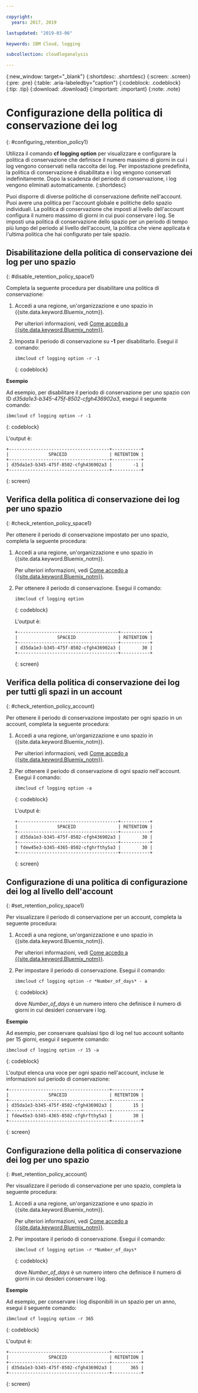 ```yaml
---

copyright:
  years: 2017, 2019

lastupdated: "2019-03-06"

keywords: IBM Cloud, logging

subcollection: cloudloganalysis

---
```


{:new_window: target="_blank"}
{:shortdesc: .shortdesc}
{:screen: .screen}
{:pre: .pre}
{:table: .aria-labeledby="caption"}
{:codeblock: .codeblock}
{:tip: .tip}
{:download: .download}
{:important: .important}
{:note: .note}

# Configurazione della politica di conservazione dei log
{: #configuring_retention_policy1}

Utilizza il comando **cf logging option** per visualizzare e configurare la politica di conservazione che definisce il numero massimo di giorni in cui i log vengono conservati nella raccolta dei log. Per impostazione predefinita, la politica di conservazione è disabilitata e i log vengono conservati indefinitamente. Dopo la scadenza del periodo di conservazione, i log vengono eliminati automaticamente. 
{:shortdesc}

Puoi disporre di diverse politiche di conservazione definite nell'account. Puoi avere una politica per l'account globale e politiche dello spazio individuali. La politica di conservazione che imposti al livello dell'account configura il numero massimo di giorni in cui puoi conservare i log. Se imposti una politica di conservazione dello spazio per un periodo di tempo più lungo del periodo al livello dell'account, la politica che viene applicata è l'ultima politica che hai configurato per tale spazio. 


## Disabilitazione della politica di conservazione dei log per uno spazio
{: #disable_retention_policy_space1}

Completa la seguente procedura per disabilitare una politica di conservazione:

1. Accedi a una regione, un'organizzazione e uno spazio in {{site.data.keyword.Bluemix_notm}}. 

    Per ulteriori informazioni, vedi [Come accedo a {{site.data.keyword.Bluemix_notm}}](/docs/services/CloudLogAnalysis/qa?topic=cloudloganalysis-cli_qa#login).
    
2. Imposta il periodo di conservazione su **-1** per disabilitarlo. Esegui il comando:

    ```
    ibmcloud cf logging option -r -1
    ```
    {: codeblock}
    
**Esempio**
    
Ad esempio, per disabilitare il periodo di conservazione per uno spazio con ID *d35da1e3-b345-475f-8502-cfgh436902a3*, esegui il seguente comando:

```
ibmcloud cf logging option -r -1
```
{: codeblock}

L'output è:

```
+--------------------------------------+-----------+
|               SPACEID                | RETENTION |
+--------------------------------------+-----------+
| d35da1e3-b345-475f-8502-cfgh436902a3 |        -1 |
+--------------------------------------+-----------+
```
{: screen} 



## Verifica della politica di conservazione dei log per uno spazio
{: #check_retention_policy_space1}

Per ottenere il periodo di conservazione impostato per uno spazio, completa la seguente procedura:

1. Accedi a una regione, un'organizzazione e uno spazio in {{site.data.keyword.Bluemix_notm}}. 

    Per ulteriori informazioni, vedi [Come accedo a {{site.data.keyword.Bluemix_notm}}](/docs/services/CloudLogAnalysis/qa?topic=cloudloganalysis-cli_qa#login).
    
2. Per ottenere il periodo di conservazione. Esegui il comando:

    ```
    ibmcloud cf logging option
    ```
    {: codeblock}

    L'output è:

    ```
    +--------------------------------------+-----------+
    |               SPACEID                | RETENTION |
    +--------------------------------------+-----------+
    | d35da1e3-b345-475f-8502-cfgh436902a3 |        30 |
    +--------------------------------------+-----------+
    ```
    {: screen}
    

## Verifica della politica di conservazione dei log per tutti gli spazi in un account
{: #check_retention_policy_account}

Per ottenere il periodo di conservazione impostato per ogni spazio in un account, completa la seguente procedura:

1. Accedi a una regione, un'organizzazione e uno spazio in {{site.data.keyword.Bluemix_notm}}. 

    Per ulteriori informazioni, vedi [Come accedo a {{site.data.keyword.Bluemix_notm}}](/docs/services/CloudLogAnalysis/qa?topic=cloudloganalysis-cli_qa#login).
    
2. Per ottenere il periodo di conservazione di ogni spazio nell'account. Esegui il comando:

    ```
    ibmcloud cf logging option -a
    ```
    {: codeblock}

    L'output è:

    ```
    +--------------------------------------+-----------+
    |               SPACEID                | RETENTION |
    +--------------------------------------+-----------+
    | d35da1e3-b345-475f-8502-cfgh436902a3 |        30 |
    +--------------------------------------+-----------+
    | fdew45e3-b345-4365-8502-cfghrfthy5a3 |        30 |
    +--------------------------------------+-----------+
    ```
    {: screen}
    

## Configurazione di una politica di configurazione dei log al livello dell'account
{: #set_retention_policy_space1}

Per visualizzare il periodo di conservazione per un account, completa la seguente procedura:

1. Accedi a una regione, un'organizzazione e uno spazio in {{site.data.keyword.Bluemix_notm}}. 

    Per ulteriori informazioni, vedi [Come accedo a {{site.data.keyword.Bluemix_notm}}](/docs/services/CloudLogAnalysis/qa?topic=cloudloganalysis-cli_qa#login).
    
2. Per impostare il periodo di conservazione. Esegui il comando:

    ```
    ibmcloud cf logging option -r *Number_of_days* - a
    ```
    {: codeblock}
    
    dove *Number_of_days* è un numero intero che definisce il numero di giorni in cui desideri conservare i log. 
    
    
**Esempio**
    
Ad esempio, per conservare qualsiasi tipo di log nel tuo account soltanto per 15 giorni, esegui il seguente comando:

```
ibmcloud cf logging option -r 15 -a
```
{: codeblock}

L'output elenca una voce per ogni spazio nell'account, incluse le informazioni sul periodo di conservazione:

```
+--------------------------------------+-----------+
|               SPACEID                | RETENTION |
+--------------------------------------+-----------+
| d35da1e3-b345-475f-8502-cfgh436902a3 |        15 |
+--------------------------------------+-----------+
| fdew45e3-b345-4365-8502-cfghrfthy5a3 |        30 |
+--------------------------------------+-----------+
```
{: screen}

## Configurazione della politica di conservazione dei log per uno spazio
{: #set_retention_policy_account}

Per visualizzare il periodo di conservazione per uno spazio, completa la seguente procedura:

1. Accedi a una regione, un'organizzazione e uno spazio in {{site.data.keyword.Bluemix_notm}}. 

    Per ulteriori informazioni, vedi [Come accedo a {{site.data.keyword.Bluemix_notm}}](/docs/services/CloudLogAnalysis/qa?topic=cloudloganalysis-cli_qa#login).
    
2. Per impostare il periodo di conservazione. Esegui il comando:

    ```
    ibmcloud cf logging option -r *Number_of_days*
    ```
    {: codeblock}
    
    dove *Number_of_days* è un numero intero che definisce il numero di giorni in cui desideri conservare i log.
    
    
**Esempio**
    
Ad esempio, per conservare i log disponibili in un spazio per un anno, esegui il seguente comando:

```
ibmcloud cf logging option -r 365
```
{: codeblock}

L'output è:

```
+--------------------------------------+-----------+
|               SPACEID                | RETENTION |
+--------------------------------------+-----------+
| d35da1e3-b345-475f-8502-cfgh436902a3 |       365 |
+--------------------------------------+-----------+
```
{: screen}


